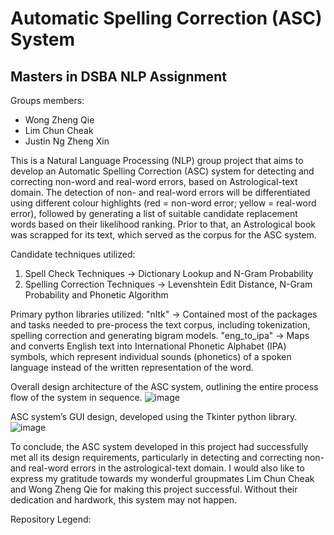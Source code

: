 # Automatic Spelling Correction (ASC) System
## Masters in DSBA NLP Assignment 

Groups members:
- Wong Zheng Qie
- Lim Chun Cheak
- Justin Ng Zheng Xin

This is a Natural Language Processing (NLP) group project that aims to develop an Automatic Spelling Correction (ASC) system for detecting and correcting non-word and real-word errors, based on Astrological-text domain. The detection of non- and real-word errors will be differentiated using different colour highlights (red = non-word error; yellow = real-word error), followed by generating a list of suitable candidate replacement words based on their likelihood ranking. Prior to that, an Astrological book was scrapped for its text, which served as the corpus for the ASC system.

Candidate techniques utilized:
1. Spell Check Techniques -> Dictionary Lookup and N-Gram Probability
2. Spelling Correction Techniques -> Levenshtein Edit Distance, N-Gram Probability and Phonetic Algorithm

Primary python libraries utilized:
"nltk" -> Contained most of the packages and tasks needed to pre-process the text corpus, including tokenization, spelling correction and generating bigram models.
"eng_to_ipa" ->  Maps and converts English text into International Phonetic Alphabet (IPA) symbols, which represent individual sounds (phonetics) of a spoken language instead of the written representation of the word. 


Overall design architecture of the ASC system, outlining the entire process flow of the system in sequence.
![image](https://github.com/justin950717/Spell_Checker_and_Correction_System/assets/95216403/286395e2-56cd-4ea6-bbff-ad5d88e4ae09)


ASC system’s GUI design, developed using the Tkinter python library.
![image](https://github.com/justin950717/Spell_Checker_and_Correction_System/assets/95216403/6c036054-8826-4d56-a315-0b69ee3e13b4)


To conclude, the ASC system developed in this project had successfully met all its design requirements, particularly in detecting and correcting non- and real-word errors in the astrological-text domain. I would also like to express my gratitude towards my wonderful groupmates Lim Chun Cheak and Wong Zheng Qie for making this project successful. Without their dedication and hardwork, this system may not happen.


Repository Legend:
